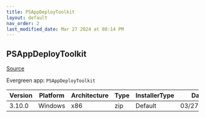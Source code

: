 ```yaml
---
title: PSAppDeployToolkit
layout: default
nav_order: 2
last_modified_date: Mar 27 2024 at 08:14 PM
---
```


## PSAppDeployToolkit

[Source](https://psappdeploytoolkit.com/)

Evergreen app: `PSAppDeployToolkit`

| Version | Platform | Architecture | Type | InstallerType | Date       | Size   | URI                                                                                                             |
| ------- | -------- | ------------ | ---- | ------------- | ---------- | ------ | --------------------------------------------------------------------------------------------------------------- |
| 3.10.0  | Windows  | x86          | zip  | Default       | 03/27/2024 | 924473 | https://github.com/PSAppDeployToolkit/PSAppDeployToolkit/releases/download/3.10.0/PSAppDeployToolkit_3.10.0.zip |
